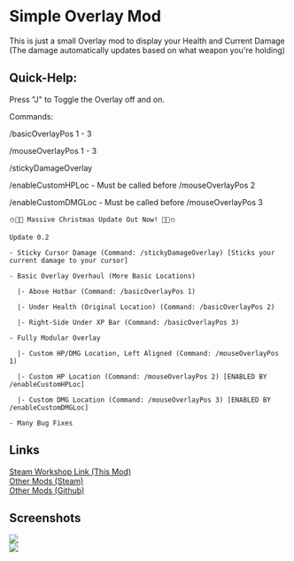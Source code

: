 # Simple Overlay Mod
This is just a small Overlay mod to display your Health and Current Damage (The damage automatically updates based on what weapon you're holding)

## Quick-Help:

Press "J" to Toggle the Overlay off and on.

Commands:

/basicOverlayPos 1 - 3

/mouseOverlayPos 1 - 3

/stickyDamageOverlay

/enableCustomHPLoc - Must be called before /mouseOverlayPos 2

/enableCustomDMGLoc - Must be called before /mouseOverlayPos 3

```
⛄🎄💘 Massive Christmas Update Out Now! 🎄💘⛄

Update 0.2

- Sticky Cursor Damage (Command: /stickyDamageOverlay) [Sticks your current damage to your cursor]

- Basic Overlay Overhaul (More Basic Locations)

  |- Above Hotbar (Command: /basicOverlayPos 1)
  
  |- Under Health (Original Location) (Command: /basicOverlayPos 2)
  
  |- Right-Side Under XP Bar (Command: /basicOverlayPos 3)
  
- Fully Modular Overlay

  |- Custom HP/DMG Location, Left Aligned (Command: /mouseOverlayPos 1)
  
  |- Custom HP Location (Command: /mouseOverlayPos 2) [ENABLED BY /enableCustomHPLoc]
  
  |- Custom DMG Location (Command: /mouseOverlayPos 3) [ENABLED BY /enableCustomDMGLoc]
  
- Many Bug Fixes
```

## Links
<a href="https://steamcommunity.com/sharedfiles/filedetails/?id=2290453283">Steam Workshop Link (This Mod)</a><br>
<a href="https://steamcommunity.com/profiles/76561199083717641/myworkshopfiles/?appid=751780">Other Mods (Steam)</a><br>
<a href="https://github.com/CainDev/Forager-Mods">Other Mods (Github)</a>

## Screenshots
<img src="https://i.ibb.co/wWQNPWb/overlay-basic-commands.png"><br>
<img src="https://i.ibb.co/BVzhZ2K/overlay-ADVANCED-commands.png">
